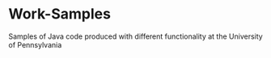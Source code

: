 # Work-Samples
Samples of Java code produced with different functionality at the University of Pennsylvania


